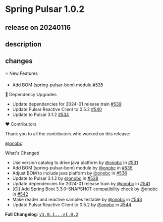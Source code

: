 # Spring Pulsar 1.0.2

## release on 20240116

## description

## changes

⭐ New Features

* Add BOM (spring-pulsar-bom) module <a href="https://github.com/spring-projects/spring-pulsar/pull/535" data-hovercard-type="pull_request" data-hovercard-url="/spring-projects/spring-pulsar/pull/535/hovercard">#535</a>

🔨 Dependency Upgrades

* Update dependencies for 2024-01 release train <a href="https://github.com/spring-projects/spring-pulsar/issues/539" data-hovercard-type="issue" data-hovercard-url="/spring-projects/spring-pulsar/issues/539/hovercard">#539</a>
* Update Pulsar Reactive Client to 0.5.2 <a href="https://github.com/spring-projects/spring-pulsar/issues/540" data-hovercard-type="issue" data-hovercard-url="/spring-projects/spring-pulsar/issues/540/hovercard">#540</a>
* Update to Pulsar 3.1.2 <a href="https://github.com/spring-projects/spring-pulsar/issues/534" data-hovercard-type="issue" data-hovercard-url="/spring-projects/spring-pulsar/issues/534/hovercard">#534</a>

❤️ Contributors

Thank you to all the contributors who worked on this release:

<a class="user-mention notranslate" data-hovercard-type="user" data-hovercard-url="/users/onobc/hovercard" data-octo-click="hovercard-link-click" data-octo-dimensions="link_type:self" href="https://github.com/onobc">@onobc</a>

What's Changed

* Use version catalog to drive java platform by <a class="user-mention notranslate" data-hovercard-type="user" data-hovercard-url="/users/onobc/hovercard" data-octo-click="hovercard-link-click" data-octo-dimensions="link_type:self" href="https://github.com/onobc">@onobc</a> in <a class="issue-link js-issue-link" data-error-text="Failed to load title" data-id="2055147346" data-permission-text="Title is private" data-url="https://github.com/spring-projects/spring-pulsar/issues/531" data-hovercard-type="pull_request" data-hovercard-url="/spring-projects/spring-pulsar/pull/531/hovercard" href="https://github.com/spring-projects/spring-pulsar/pull/531">#531</a>
* Add BOM (spring-pulsar-bom) module by <a class="user-mention notranslate" data-hovercard-type="user" data-hovercard-url="/users/onobc/hovercard" data-octo-click="hovercard-link-click" data-octo-dimensions="link_type:self" href="https://github.com/onobc">@onobc</a> in <a class="issue-link js-issue-link" data-error-text="Failed to load title" data-id="2061936626" data-permission-text="Title is private" data-url="https://github.com/spring-projects/spring-pulsar/issues/535" data-hovercard-type="pull_request" data-hovercard-url="/spring-projects/spring-pulsar/pull/535/hovercard" href="https://github.com/spring-projects/spring-pulsar/pull/535">#535</a>
* Adjust BOM to include java platform by <a class="user-mention notranslate" data-hovercard-type="user" data-hovercard-url="/users/onobc/hovercard" data-octo-click="hovercard-link-click" data-octo-dimensions="link_type:self" href="https://github.com/onobc">@onobc</a> in <a class="issue-link js-issue-link" data-error-text="Failed to load title" data-id="2064646997" data-permission-text="Title is private" data-url="https://github.com/spring-projects/spring-pulsar/issues/536" data-hovercard-type="pull_request" data-hovercard-url="/spring-projects/spring-pulsar/pull/536/hovercard" href="https://github.com/spring-projects/spring-pulsar/pull/536">#536</a>
* Update to Pulsar 3.1.2 by <a class="user-mention notranslate" data-hovercard-type="user" data-hovercard-url="/users/onobc/hovercard" data-octo-click="hovercard-link-click" data-octo-dimensions="link_type:self" href="https://github.com/onobc">@onobc</a> in <a class="issue-link js-issue-link" data-error-text="Failed to load title" data-id="2071257602" data-permission-text="Title is private" data-url="https://github.com/spring-projects/spring-pulsar/issues/538" data-hovercard-type="pull_request" data-hovercard-url="/spring-projects/spring-pulsar/pull/538/hovercard" href="https://github.com/spring-projects/spring-pulsar/pull/538">#538</a>
* Update dependencies for 2024-01 release train by <a class="user-mention notranslate" data-hovercard-type="user" data-hovercard-url="/users/onobc/hovercard" data-octo-click="hovercard-link-click" data-octo-dimensions="link_type:self" href="https://github.com/onobc">@onobc</a> in <a class="issue-link js-issue-link" data-error-text="Failed to load title" data-id="2078004077" data-permission-text="Title is private" data-url="https://github.com/spring-projects/spring-pulsar/issues/541" data-hovercard-type="pull_request" data-hovercard-url="/spring-projects/spring-pulsar/pull/541/hovercard" href="https://github.com/spring-projects/spring-pulsar/pull/541">#541</a>
* [CI] Add Spring Boot 3.3.0-SNAPSHOT compatibility check by <a class="user-mention notranslate" data-hovercard-type="user" data-hovercard-url="/users/onobc/hovercard" data-octo-click="hovercard-link-click" data-octo-dimensions="link_type:self" href="https://github.com/onobc">@onobc</a> in <a class="issue-link js-issue-link" data-error-text="Failed to load title" data-id="2080819514" data-permission-text="Title is private" data-url="https://github.com/spring-projects/spring-pulsar/issues/542" data-hovercard-type="pull_request" data-hovercard-url="/spring-projects/spring-pulsar/pull/542/hovercard" href="https://github.com/spring-projects/spring-pulsar/pull/542">#542</a>
* Make reader and reactive samples testable by <a class="user-mention notranslate" data-hovercard-type="user" data-hovercard-url="/users/onobc/hovercard" data-octo-click="hovercard-link-click" data-octo-dimensions="link_type:self" href="https://github.com/onobc">@onobc</a> in <a class="issue-link js-issue-link" data-error-text="Failed to load title" data-id="2081195844" data-permission-text="Title is private" data-url="https://github.com/spring-projects/spring-pulsar/issues/543" data-hovercard-type="pull_request" data-hovercard-url="/spring-projects/spring-pulsar/pull/543/hovercard" href="https://github.com/spring-projects/spring-pulsar/pull/543">#543</a>
* Update Pulsar Reactive Client to 0.5.2 by <a class="user-mention notranslate" data-hovercard-type="user" data-hovercard-url="/users/onobc/hovercard" data-octo-click="hovercard-link-click" data-octo-dimensions="link_type:self" href="https://github.com/onobc">@onobc</a> in <a class="issue-link js-issue-link" data-error-text="Failed to load title" data-id="2082652598" data-permission-text="Title is private" data-url="https://github.com/spring-projects/spring-pulsar/issues/544" data-hovercard-type="pull_request" data-hovercard-url="/spring-projects/spring-pulsar/pull/544/hovercard" href="https://github.com/spring-projects/spring-pulsar/pull/544">#544</a>

<strong>Full Changelog</strong>: <a class="commit-link" href="https://github.com/spring-projects/spring-pulsar/compare/v1.0.1...v1.0.2"><tt>v1.0.1...v1.0.2</tt></a>


